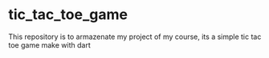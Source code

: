 # tic_tac_toe_game
This repository is to armazenate my project of my course, its a simple tic tac toe game make with dart
